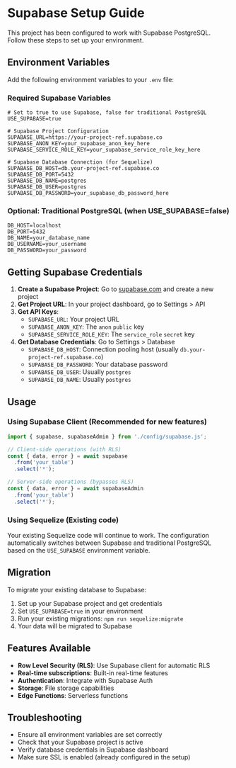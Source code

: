 # Supabase Setup Guide

This project has been configured to work with Supabase PostgreSQL. Follow these steps to set up your environment.

## Environment Variables

Add the following environment variables to your `.env` file:

### Required Supabase Variables
```env
# Set to true to use Supabase, false for traditional PostgreSQL
USE_SUPABASE=true

# Supabase Project Configuration
SUPABASE_URL=https://your-project-ref.supabase.co
SUPABASE_ANON_KEY=your_supabase_anon_key_here
SUPABASE_SERVICE_ROLE_KEY=your_supabase_service_role_key_here

# Supabase Database Connection (for Sequelize)
SUPABASE_DB_HOST=db.your-project-ref.supabase.co
SUPABASE_DB_PORT=5432
SUPABASE_DB_NAME=postgres
SUPABASE_DB_USER=postgres
SUPABASE_DB_PASSWORD=your_supabase_db_password_here
```

### Optional: Traditional PostgreSQL (when USE_SUPABASE=false)
```env
DB_HOST=localhost
DB_PORT=5432
DB_NAME=your_database_name
DB_USERNAME=your_username
DB_PASSWORD=your_password
```

## Getting Supabase Credentials

1. **Create a Supabase Project**: Go to [supabase.com](https://supabase.com) and create a new project
2. **Get Project URL**: In your project dashboard, go to Settings > API
3. **Get API Keys**: 
   - `SUPABASE_URL`: Your project URL
   - `SUPABASE_ANON_KEY`: The `anon` `public` key
   - `SUPABASE_SERVICE_ROLE_KEY`: The `service_role` `secret` key
4. **Get Database Credentials**: Go to Settings > Database
   - `SUPABASE_DB_HOST`: Connection pooling host (usually `db.your-project-ref.supabase.co`)
   - `SUPABASE_DB_PASSWORD`: Your database password
   - `SUPABASE_DB_USER`: Usually `postgres`
   - `SUPABASE_DB_NAME`: Usually `postgres`

## Usage

### Using Supabase Client (Recommended for new features)
```typescript
import { supabase, supabaseAdmin } from './config/supabase.js';

// Client-side operations (with RLS)
const { data, error } = await supabase
  .from('your_table')
  .select('*');

// Server-side operations (bypasses RLS)
const { data, error } = await supabaseAdmin
  .from('your_table')
  .select('*');
```

### Using Sequelize (Existing code)
Your existing Sequelize code will continue to work. The configuration automatically switches between Supabase and traditional PostgreSQL based on the `USE_SUPABASE` environment variable.

## Migration

To migrate your existing database to Supabase:

1. Set up your Supabase project and get credentials
2. Set `USE_SUPABASE=true` in your environment
3. Run your existing migrations: `npm run sequelize:migrate`
4. Your data will be migrated to Supabase

## Features Available

- **Row Level Security (RLS)**: Use Supabase client for automatic RLS
- **Real-time subscriptions**: Built-in real-time features
- **Authentication**: Integrate with Supabase Auth
- **Storage**: File storage capabilities
- **Edge Functions**: Serverless functions

## Troubleshooting

- Ensure all environment variables are set correctly
- Check that your Supabase project is active
- Verify database credentials in Supabase dashboard
- Make sure SSL is enabled (already configured in the setup)
